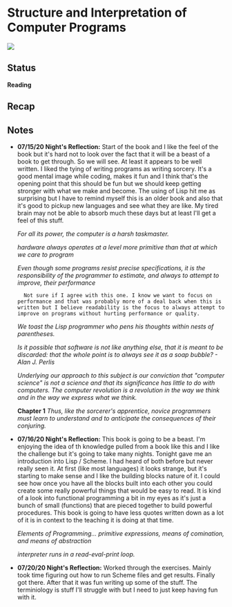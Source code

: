 # Structure and Interpretation of Computer Programs
![](https://images-na.ssl-images-amazon.com/images/I/41RJ4IO1HRL._SX343_BO1,204,203,200_.jpg)

## Status
**Reading**

## Recap


## Notes
- **07/15/20 Night's Reflection:** Start of the book and I like the feel of the book but it's hard not to look over the fact that it will be a beast of a book to get through. So we will see. At least it appears to be well written. I liked the tying of writing programs as writing sorcery. It's a good mental image while coding, makes it fun and I think that's the opening point that this should be fun but we should keep getting stronger with what we make and become. The using of Lisp hit me as surprising but I have to remind myself this is an older book and also that it's good to pickup new languages and see what they are like. My tired brain may not be able to absorb much these days but at least I'll get a feel of this stuff.

    *For all its power, the computer is a harsh taskmaster.*

    *hardware always operates at a level more primitive than that at which we care to program*

    *Even though some programs resist precise specifications, it is the responsibility of the programmer to estimate, and always to attempt to improve, their performance*

        Not sure if I agree with this one. I know we want to focus on performance and that was probably more of a deal back when this is written but I believe readability is the focus to always attempt to improve on programs without hurting performance or quality.

    *We toast the Lisp programmer who pens his thoughts within nests of parentheses.*

    *Is it possible that software is not like anything else, that it is meant to be discarded: that the whole point is to always see it as a soap bubble? - Alan J. Perlis*

    *Underlying our approach to this subject is our conviction that "computer science" is not a science and that its significance has little to do with computers. The computer revolution is a revolution in the way we think and in the way we express what we think.*

    **Chapter 1**
    *Thus, like the sorcerer's apprentice, novice programmers must learn to understand and to anticipate the consequences of their conjuring.*


- **07/16/20 Night's Reflection:** This book is going to be a beast. I'm enjoying the idea of th knowledge pulled from a book like this and I like the challenge but it's going to take many nights. Tonight gave me an introduction into Lisp / Scheme. I had heard of both before but never really seen it. At first (like most languages) it looks strange, but it's starting to make sense and I like the building blocks nature of it. I could see how once you have all the blocks built into each other you could create some really powerful things that would be easy to read. It is kind of a look into functional programming a bit in my eyes as it's just a bunch of small (functions) that are pieced together to build powerful procedures. This book is going to have less quotes written down as a lot of it is in context to the teaching it is doing at that time.

    *Elements of Programming... primitive expressions, means of comination, and means of abstraction*

    *interpreter runs in a read-eval-print loop.*


- **07/20/20 Night's Reflection:** Worked through the exercises. Mainly took time figuring out how to run Scheme files and get results. Finally got there. After that it was fun writing up some of the stuff. The terminiology is stuff I'll struggle with but I need to just keep having fun with it.
